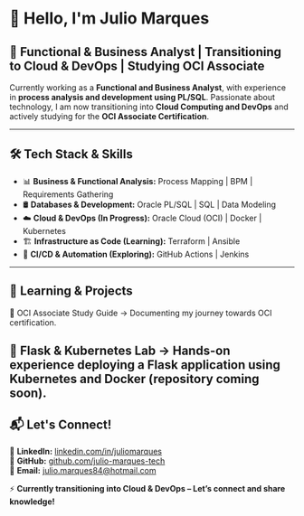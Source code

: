 # 👋 Hello, I'm Julio Marques

## 🚀 Functional & Business Analyst | Transitioning to Cloud & DevOps | Studying OCI Associate

Currently working as a **Functional and Business Analyst**, with experience in **process analysis and development using PL/SQL**. Passionate about technology, I am now transitioning into **Cloud Computing and DevOps** and actively studying for the **OCI Associate Certification**.

---

## 🛠️ Tech Stack & Skills
- 📊 **Business & Functional Analysis:** Process Mapping | BPM | Requirements Gathering
- 🛢️ **Databases & Development:** Oracle PL/SQL | SQL | Data Modeling
- ☁️ **Cloud & DevOps (In Progress):** Oracle Cloud (OCI) | Docker | Kubernetes
- 🏗️ **Infrastructure as Code (Learning):** Terraform | Ansible
- 🔄 **CI/CD & Automation (Exploring):** GitHub Actions | Jenkins

---

## 📌 Learning & Projects
🔹 OCI Associate Study Guide → Documenting my journey towards OCI certification.

🔹 Flask & Kubernetes Lab → Hands-on experience deploying a Flask application using Kubernetes and Docker (repository coming soon).
---

## 📬 Let's Connect!
📌 **LinkedIn:** [linkedin.com/in/juliomarques](https://www.linkedin.com/in/juliomarques/)  
📌 **GitHub:** [github.com/julio-marques-tech](https://github.com/julio-marques-tech/)  
📌 **Email:** julio.marques84@hotmail.com

⚡ **Currently transitioning into Cloud & DevOps – Let’s connect and share knowledge!**
